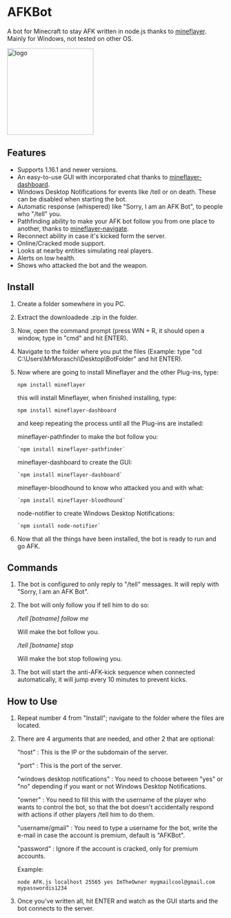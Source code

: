 # AFKBot
A bot for Minecraft to stay AFK written in node.js thanks to [mineflayer](https://github.com/PrismarineJS/mineflayer). Mainly for Windows, not tested on other OS.

<img alt="logo" src="https://github.com/MrMoraschi/AFKBot/raw/master/images/logo.png" height="200" />

## Features

 * Supports 1.16.1 and newer versions.
 * An easy-to-use GUI with incorporated chat thanks to [mineflayer-dashboard](https://github.com/wvffle/mineflayer-dashboard).
 * Windows Desktop Notifications for events like /tell or on death. These can be disabled when starting the bot.
 * Automatic response (whispered) like "Sorry, I am an AFK Bot", to people who "/tell" you.
 * Pathfinding ability to make your AFK bot follow you from one place to another, thanks to [mineflayer-navigate](https://github.com/Karang/mineflayer-pathfinder).
 * Reconnect ability in case it's kicked form the server.
 * Online/Cracked mode support.
 * Looks at nearby entities simulating real players.
 * Alerts on low health.
 * Shows who attacked the bot and the weapon.

## Install

 1. Create a folder somewhere in you PC.
 2. Extract the downloadede .zip in the folder.
 3. Now, open the command prompt (press WIN + R, it should open a window, type in "cmd" and hit ENTER).
 4. Navigate to the folder where you put the files (Example: type "cd C:\Users\MrMoraschi\Desktop\BotFolder" and hit ENTER).
 5. Now where are going to install Mineflayer and the other Plug-ins, type:
	
	`npm install mineflayer`
    
    this will install Mineflayer, when finished installing, type:

	`npm install mineflayer-dashboard`

    and keep repeating the process until all the Plug-ins are installed:
	
	mineflayer-pathfinder to make the bot follow you:

		`npm install mineflayer-pathfinder`
	
	mineflayer-dashboard to create the GUI:

		`npm install mineflayer-dashboard`

	mineflayer-bloodhound to know who attacked you and with what:

		`npm install mineflayer-bloodhound`

	node-notifier to create Windows Desktop Notifications:

		`npm isntall node-notifier`

 6. Now that all the things have been installed, the bot is ready to run and go AFK.

## Commands

 1. The bot is configured to only reply to "/tell" messages. It will reply with "Sorry, I am an AFK Bot".
 2. The bot will only follow you if tell him to do so:
	
	*/tell [botname] follow me*

	Will make the bot follow you.

	*/tell [botname] stop*

	Will make the bot stop following you.

 3. The bot will start the anti-AFK-kick sequence when connected automatically, it will jump every 10 minutes to prevent kicks.
 
## How to Use

 1. Repeat number 4 from "Install"; navigate to the folder where the files are located.
 2. There are 4 arguments that are needed, and other 2 that are optional:

	"host" : This is the IP or the subdomain of the server.

	"port" : This is the port of the server.

	"windows desktop notifications" : You need to choose between "yes" or "no" depending if you want or not Windows Desktop Notifications.

	"owner" : You need to fill this with the username of the player who wants to control the bot, so that the bot doesn't accidentally respond with actions if other players /tell him to do them.

	"username/gmail" : You need to type a username for the bot, write the e-mail in case the account is premium, default is "AFKBot".

	"password" : Ignore if the account is cracked, only for premium accounts.

	Example:
	
	```node AFK.js localhost 25565 yes ImTheOwner mygmailcool@gmail.com mypasswordis1234```

 3. Once you've written all, hit ENTER and watch as the GUI starts and the bot connects to the server.